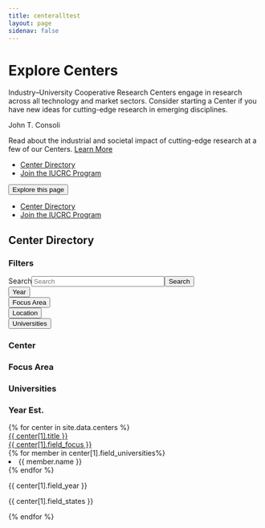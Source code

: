 ```yaml
---
title: centeralltest
layout: page
sidenav: false
---
```


<div class="hero">
    <div id="interiorCarousel" class="carousel slide carousel--interior" data-ride="carousel" data-pause="false" data-interval="false">
      <div class="carousel-inner">
        <div class="carousel-item active">
          <div class="container">
            <div class="carousel__bg" style="background-image: url('/sites/default/files/2020-03/vr.jpg');"></div>
            <div class="carousel__content carousel__content--slant">
              <div class="carousel__text-cta">
                <h1>Explore Centers</h1>
                <p class="carousel__subtitle">Industry–University Cooperative Research Centers engage in research across all technology and market sectors. Consider starting a Center if you have new ideas for cutting-edge research in emerging disciplines.</p>
              </div>
            </div>
          </div>
              <div class="credit__wrapper">
                <p class="credit">John T. Consoli</p>
            </div>
          </div>
      </div>
    </div>
  </div>
  <div id="interiorCarouselText" class="carousel slide carousel--text carousel--interior" data-ride="carousel" data-pause="false" data-interval="false">
    <div class="carousel-inner">
                      <div class="carousel-item active">
    <div class="container">
      <div class="carousel__content">
        <div class="carousel__text-cta">
          <p class="carousel__featured">               
            Read about the industrial and societal impact of cutting-edge research at a few of our Centers.
            <a class="usa-button btn-tertiary" href="{{ site.baseurl }}/centers/achievements/">Learn More</a>
          </p>
        </div>
      </div>
    </div>
        </div>
          </div>
     </div>
  <div class="stickybits-wrapper">
  <div class="secondary-nav" style="position: sticky;">
      <div class="container">
        <div class="secondary-nav__scrollspy">
          <ul class="nav">
            
  
  <li class="nav-item">
    <!-- INTEGRATOR: the href below should match that of the associated heading in the content block -->
    <a class="nav-link" href="#center-directory">Center Directory</a>
  </li>
  
  <li class="nav-item">
    <!-- INTEGRATOR: the href below should match that of the associated heading in the content block -->
    <a class="nav-link" href="#join-the-iucrc-program">Join the IUCRC Program</a>
  </li>
          </ul>
        </div>
        <div class="dropdown">
          <button class="dropdown-toggle" type="button" id="secondaryNavDropdown" data-toggle="dropdown" aria-haspopup="true" aria-expanded="false">Explore this page</button>
          <div class="dropdown-menu" aria-labelledby="secondaryNavDropdown">
            <ul class="nav">
  <li class="nav-item">
    <!-- INTEGRATOR: the href below should match that of the associated heading in the content block -->
    <a class="nav-link" href="#center-directory">Center Directory</a>
  </li>
  
  <li class="nav-item">
    <!-- INTEGRATOR: the href below should match that of the associated heading in the content block -->
    <a class="nav-link" href="#join-the-iucrc-program">Join the IUCRC Program</a>
  </li>
            </ul>
          </div>
        </div>
      </div>
    </div>
<dir></dir>
<div class="filters">
  <div class="container">
    <h2 id="center-directory"><span class="highlight">Center Directory</span></h2>
    <div class="filters__active">
      <ul>
      </ul>
    </div>
    <div class="row filters__row">

<div class="col-12 col-lg-3">
        <div class="filters__sidebar">
          <form class=" ">

<h3>Filters</h3>
<div class=" usa-label">
  <div class="usa-search usa-search--small" role="search"><label class="usa-sr-only" for="search-field-small">Search</label><input type="text" id="search-fulltext" name="search_api_fulltext" value="" size="30" maxlength="128" class=" usa-input" placeholder="Search"><button class="usa-button" type="submit"><span class="usa-sr-only">Search</span></button></div>
  </div>
<div class="usa-accordion">
  <div class="filters__section">
    <button class="usa-accordion__button" aria-expanded="false" aria-controls="section2">Year</button>
    <div class="usa-accordion__content" id="section2" hidden="">
      <div class=" usa-label after">
      <label for="edit-field-year" class="usa-label control-label">After</label>
  <input type="text" id="edit-field-year" name="field_year" value="" size="30" maxlength="128" class=" usa-input">
  </div>
 <div class=" usa-label before">
      <label for="edit-field-year-1" class="usa-label control-label">Before</label>
  <input  type="text" id="edit-field-year-1" name="field_year_1" value="" size="30" maxlength="128" class=" usa-input">
  </div>
    </div>
  </div>
</div>
<div class="usa-accordion">
  <div class="filters__section">
    <button class="usa-accordion__button" aria-expanded="false" aria-controls="section4">Focus Area</button>
    <div class="usa-accordion__content usa-accordion__content--scrollable" id="section4" hidden="">
      <fieldset data-drupal-selector="edit-field-focus" id="edit-field-focus--wrapper" class="fieldgroup      usa-fieldset">
      <legend class="usa-legend">
    <span class="usa-sr-only fieldset-legend">Focus</span>
  </legend>
  <div class="fieldset-wrapper">
            <div id="edit-field-focus" class=" "><div class="">
                  <div class=" usa-label      checkbox">
  <input data-drupal-selector="edit-field-focus-1" type="checkbox" id="edit-field-focus-1" name="field_focus[1]" value="1" class=" usa-checkbox__input advanced-electronics">
      <label for="edit-field-focus-1" class="usa-checkbox__label control-label option">Advanced Electronics</label>
  </div>
                    <div class=" usa-label      checkbox">
  <input data-drupal-selector="edit-field-focus-2" type="checkbox" id="edit-field-focus-2" name="field_focus[2]" value="2" class=" usa-checkbox__input advanced-manufacturing">
      <label for="edit-field-focus-2" class="usa-checkbox__label control-label option">Advanced Manufacturing</label>
  </div>
                    <div class=" usa-label      checkbox">
  <input data-drupal-selector="edit-field-focus-3" type="checkbox" id="edit-field-focus-3" name="field_focus[3]" value="3" class=" usa-checkbox__input advanced-materials">
      <label for="edit-field-focus-3" class="usa-checkbox__label control-label option">Advanced Materials</label>
  </div>
                    <div class=" usa-label      checkbox">
  <input data-drupal-selector="edit-field-focus-4" type="checkbox" id="edit-field-focus-4" name="field_focus[4]" value="4" class=" usa-checkbox__input biotechnology">
      <label for="edit-field-focus-4" class="usa-checkbox__label control-label option">Biotechnology</label>
  </div>
                    <div class=" usa-label      checkbox">
  <input data-drupal-selector="edit-field-focus-5" type="checkbox" id="edit-field-focus-5" name="field_focus[5]" value="5" class=" usa-checkbox__input civil-infrastructure-systems">
      <label for="edit-field-focus-5" class="usa-checkbox__label control-label option">Civil Infrastructure Systems</label>
  </div>
                    <div class=" usa-label      checkbox">
  <input data-drupal-selector="edit-field-focus-6" type="checkbox" id="edit-field-focus-6" name="field_focus[6]" value="6" class=" usa-checkbox__input energy-and-environment">
      <label for="edit-field-focus-6" class="usa-checkbox__label control-label option">Energy and Environment</label>
  </div>
                    <div class=" usa-label      checkbox">
  <input data-drupal-selector="edit-field-focus-7" type="checkbox" id="edit-field-focus-7" name="field_focus[7]" value="7" class=" usa-checkbox__input health-and-safety">
      <label for="edit-field-focus-7" class="usa-checkbox__label control-label option">Health and Safety</label>
  </div>
                    <div class=" usa-label      checkbox">
  <input data-drupal-selector="edit-field-focus-8" type="checkbox" id="edit-field-focus-8" name="field_focus[8]" value="8" class=" usa-checkbox__input in,-communication-and-computing">
      <label for="edit-field-focus-8" class="usa-checkbox__label control-label option">In, Communication and Computing</label>
  </div>
                    <div class=" usa-label      checkbox">
  <input data-drupal-selector="edit-field-focus-9" type="checkbox" id="edit-field-focus-9" name="field_focus[9]" value="9" class=" usa-checkbox__input sensing-and-in">
      <label for="edit-field-focus-9" class="usa-checkbox__label control-label option">Sensing and In Systems</label>
  </div>
                    <div class=" usa-label      checkbox">
  <input data-drupal-selector="edit-field-focus-10" type="checkbox" id="edit-field-focus-10" name="field_focus[10]" value="10" class=" usa-checkbox__input system-design-and-simulation">
      <label for="edit-field-focus-10" class="usa-checkbox__label control-label option">System Design and Simulation</label>
  </div>
      </div>
</div>
          </div>
</fieldset>
    </div>
  </div>
</div>
<div class="usa-accordion">
  <div class="filters__section">
    <button class="usa-accordion__button" aria-expanded="false" aria-controls="section5">Location</button>
    <div class="usa-accordion__content usa-accordion__content--scrollable" id="section5" hidden="">
      <fieldset data-drupal-selector="edit-field-states" id="edit-field-states--wrapper" class="fieldgroup      usa-fieldset">
      <legend class="usa-legend">
    <span class="usa-sr-only fieldset-legend">States</span>
  </legend>
  <div class="fieldset-wrapper">
            <div id="edit-field-states" class=" "><div class="">
                  <div class=" usa-label      checkbox">
  <input data-drupal-selector="edit-field-states-280" type="checkbox" id="edit-field-states-280" name="field_states[280]" value="280" class=" usa-checkbox__input ak">
      <label for="edit-field-states-280" class="usa-checkbox__label control-label option">AK</label>
  </div>
                    <div class=" usa-label      checkbox">
  <input data-drupal-selector="edit-field-states-229" type="checkbox" id="edit-field-states-229" name="field_states[229]" value="229" class=" usa-checkbox__input al">
      <label for="edit-field-states-229" class="usa-checkbox__label control-label option">AL</label>
  </div>
                    <div class=" usa-label      checkbox">
  <input data-drupal-selector="edit-field-states-281" type="checkbox" id="edit-field-states-281" name="field_states[281]" value="281" class=" usa-checkbox__input ar">
      <label for="edit-field-states-281" class="usa-checkbox__label control-label option">AR</label>
  </div>
                    <div class=" usa-label      checkbox">
  <input data-drupal-selector="edit-field-states-231" type="checkbox" id="edit-field-states-231" name="field_states[231]" value="231" class=" usa-checkbox__input az">
      <label for="edit-field-states-231" class="usa-checkbox__label control-label option">AZ</label>
  </div>
                    <div class=" usa-label      checkbox">
  <input data-drupal-selector="edit-field-states-233" type="checkbox" id="edit-field-states-233" name="field_states[233]" value="233" class=" usa-checkbox__input ca">
      <label for="edit-field-states-233" class="usa-checkbox__label control-label option">CA</label>
  </div>
                    <div class=" usa-label      checkbox">
  <input data-drupal-selector="edit-field-states-234" type="checkbox" id="edit-field-states-234" name="field_states[234]" value="234" class=" usa-checkbox__input co">
      <label for="edit-field-states-234" class="usa-checkbox__label control-label option">CO</label>
  </div>
                    <div class=" usa-label      checkbox">
  <input data-drupal-selector="edit-field-states-282" type="checkbox" id="edit-field-states-282" name="field_states[282]" value="282" class=" usa-checkbox__input ct">
      <label for="edit-field-states-282" class="usa-checkbox__label control-label option">CT</label>
  </div>
                    <div class=" usa-label      checkbox">
  <input data-drupal-selector="edit-field-states-283" type="checkbox" id="edit-field-states-283" name="field_states[283]" value="283" class=" usa-checkbox__input dc">
      <label for="edit-field-states-283" class="usa-checkbox__label control-label option">DC</label>
  </div>
                    <div class=" usa-label      checkbox">
  <input data-drupal-selector="edit-field-states-236" type="checkbox" id="edit-field-states-236" name="field_states[236]" value="236" class=" usa-checkbox__input de">
      <label for="edit-field-states-236" class="usa-checkbox__label control-label option">DE</label>
  </div>
                    <div class=" usa-label      checkbox">
  <input data-drupal-selector="edit-field-states-237" type="checkbox" id="edit-field-states-237" name="field_states[237]" value="237" class=" usa-checkbox__input fl">
      <label for="edit-field-states-237" class="usa-checkbox__label control-label option">FL</label>
  </div>
                    <div class=" usa-label      checkbox">
  <input data-drupal-selector="edit-field-states-238" type="checkbox" id="edit-field-states-238" name="field_states[238]" value="238" class=" usa-checkbox__input ga">
      <label for="edit-field-states-238" class="usa-checkbox__label control-label option">GA</label>
  </div>
                    <div class=" usa-label      checkbox">
  <input data-drupal-selector="edit-field-states-239" type="checkbox" id="edit-field-states-239" name="field_states[239]" value="239" class=" usa-checkbox__input hi">
      <label for="edit-field-states-239" class="usa-checkbox__label control-label option">HI</label>
  </div>
                    <div class=" usa-label      checkbox">
  <input data-drupal-selector="edit-field-states-243" type="checkbox" id="edit-field-states-243" name="field_states[243]" value="243" class=" usa-checkbox__input ia">
      <label for="edit-field-states-243" class="usa-checkbox__label control-label option">IA</label>
  </div>
                    <div class=" usa-label      checkbox">
  <input data-drupal-selector="edit-field-states-240" type="checkbox" id="edit-field-states-240" name="field_states[240]" value="240" class=" usa-checkbox__input id">
      <label for="edit-field-states-240" class="usa-checkbox__label control-label option">ID</label>
  </div>
                    <div class=" usa-label      checkbox">
  <input data-drupal-selector="edit-field-states-241" type="checkbox" id="edit-field-states-241" name="field_states[241]" value="241" class=" usa-checkbox__input il">
      <label for="edit-field-states-241" class="usa-checkbox__label control-label option">IL</label>
  </div>
                    <div class=" usa-label      checkbox">
  <input data-drupal-selector="edit-field-states-242" type="checkbox" id="edit-field-states-242" name="field_states[242]" value="242" class=" usa-checkbox__input in">
      <label for="edit-field-states-242" class="usa-checkbox__label control-label option">IN</label>
  </div>
                    <div class=" usa-label      checkbox">
  <input data-drupal-selector="edit-field-states-244" type="checkbox" id="edit-field-states-244" name="field_states[244]" value="244" class=" usa-checkbox__input ks">
      <label for="edit-field-states-244" class="usa-checkbox__label control-label option">KS</label>
  </div>
                    <div class=" usa-label      checkbox">
  <input data-drupal-selector="edit-field-states-245" type="checkbox" id="edit-field-states-245" name="field_states[245]" value="245" class=" usa-checkbox__input ky">
      <label for="edit-field-states-245" class="usa-checkbox__label control-label option">KY</label>
  </div>
                    <div class=" usa-label      checkbox">
  <input data-drupal-selector="edit-field-states-246" type="checkbox" id="edit-field-states-246" name="field_states[246]" value="246" class=" usa-checkbox__input la">
      <label for="edit-field-states-246" class="usa-checkbox__label control-label option">LA</label>
  </div>
                    <div class=" usa-label      checkbox">
  <input data-drupal-selector="edit-field-states-249" type="checkbox" id="edit-field-states-249" name="field_states[249]" value="249" class=" usa-checkbox__input ma">
      <label for="edit-field-states-249" class="usa-checkbox__label control-label option">MA</label>
  </div>
                    <div class=" usa-label      checkbox">
  <input data-drupal-selector="edit-field-states-248" type="checkbox" id="edit-field-states-248" name="field_states[248]" value="248" class=" usa-checkbox__input md">
      <label for="edit-field-states-248" class="usa-checkbox__label control-label option">MD</label>
  </div>
                    <div class=" usa-label      checkbox">
  <input data-drupal-selector="edit-field-states-247" type="checkbox" id="edit-field-states-247" name="field_states[247]" value="247" class=" usa-checkbox__input me">
      <label for="edit-field-states-247" class="usa-checkbox__label control-label option">ME</label>
  </div>
                    <div class=" usa-label      checkbox">
  <input data-drupal-selector="edit-field-states-250" type="checkbox" id="edit-field-states-250" name="field_states[250]" value="250" class=" usa-checkbox__input mi">
      <label for="edit-field-states-250" class="usa-checkbox__label control-label option">MI</label>
  </div>
                    <div class=" usa-label      checkbox">
  <input data-drupal-selector="edit-field-states-251" type="checkbox" id="edit-field-states-251" name="field_states[251]" value="251" class=" usa-checkbox__input mn">
      <label for="edit-field-states-251" class="usa-checkbox__label control-label option">MN</label>
  </div>
                    <div class=" usa-label      checkbox">
  <input data-drupal-selector="edit-field-states-253" type="checkbox" id="edit-field-states-253" name="field_states[253]" value="253" class=" usa-checkbox__input mo">
      <label for="edit-field-states-253" class="usa-checkbox__label control-label option">MO</label>
  </div>
                    <div class=" usa-label      checkbox">
  <input data-drupal-selector="edit-field-states-252" type="checkbox" id="edit-field-states-252" name="field_states[252]" value="252" class=" usa-checkbox__input ms">
      <label for="edit-field-states-252" class="usa-checkbox__label control-label option">MS</label>
  </div>
                    <div class=" usa-label      checkbox">
  <input data-drupal-selector="edit-field-states-254" type="checkbox" id="edit-field-states-254" name="field_states[254]" value="254" class=" usa-checkbox__input mt">
      <label for="edit-field-states-254" class="usa-checkbox__label control-label option">MT</label>
  </div>
                    <div class=" usa-label      checkbox">
  <input data-drupal-selector="edit-field-states-261" type="checkbox" id="edit-field-states-261" name="field_states[261]" value="261" class=" usa-checkbox__input nc">
      <label for="edit-field-states-261" class="usa-checkbox__label control-label option">NC</label>
  </div>
                    <div class=" usa-label      checkbox">
  <input data-drupal-selector="edit-field-states-262" type="checkbox" id="edit-field-states-262" name="field_states[262]" value="262" class=" usa-checkbox__input nd">
      <label for="edit-field-states-262" class="usa-checkbox__label control-label option">ND</label>
  </div>
                    <div class=" usa-label      checkbox">
  <input data-drupal-selector="edit-field-states-255" type="checkbox" id="edit-field-states-255" name="field_states[255]" value="255" class=" usa-checkbox__input ne">
      <label for="edit-field-states-255" class="usa-checkbox__label control-label option">NE</label>
  </div>
                    <div class=" usa-label      checkbox">
  <input data-drupal-selector="edit-field-states-257" type="checkbox" id="edit-field-states-257" name="field_states[257]" value="257" class=" usa-checkbox__input nh">
      <label for="edit-field-states-257" class="usa-checkbox__label control-label option">NH</label>
  </div>
                    <div class=" usa-label      checkbox">
  <input data-drupal-selector="edit-field-states-258" type="checkbox" id="edit-field-states-258" name="field_states[258]" value="258" class=" usa-checkbox__input nj">
      <label for="edit-field-states-258" class="usa-checkbox__label control-label option">NJ</label>
  </div>
                    <div class=" usa-label      checkbox">
  <input data-drupal-selector="edit-field-states-259" type="checkbox" id="edit-field-states-259" name="field_states[259]" value="259" class=" usa-checkbox__input nm">
      <label for="edit-field-states-259" class="usa-checkbox__label control-label option">NM</label>
  </div>
                    <div class=" usa-label      checkbox">
  <input data-drupal-selector="edit-field-states-256" type="checkbox" id="edit-field-states-256" name="field_states[256]" value="256" class=" usa-checkbox__input nv">
      <label for="edit-field-states-256" class="usa-checkbox__label control-label option">NV</label>
  </div>
                    <div class=" usa-label      checkbox">
  <input data-drupal-selector="edit-field-states-260" type="checkbox" id="edit-field-states-260" name="field_states[260]" value="260" class=" usa-checkbox__input ny">
      <label for="edit-field-states-260" class="usa-checkbox__label control-label option">NY</label>
  </div>
                    <div class=" usa-label      checkbox">
  <input data-drupal-selector="edit-field-states-263" type="checkbox" id="edit-field-states-263" name="field_states[263]" value="263" class=" usa-checkbox__input oh">
      <label for="edit-field-states-263" class="usa-checkbox__label control-label option">OH</label>
  </div>
                    <div class=" usa-label      checkbox">
  <input data-drupal-selector="edit-field-states-264" type="checkbox" id="edit-field-states-264" name="field_states[264]" value="264" class=" usa-checkbox__input ok">
      <label for="edit-field-states-264" class="usa-checkbox__label control-label option">OK</label>
  </div>
                    <div class=" usa-label      checkbox">
  <input data-drupal-selector="edit-field-states-265" type="checkbox" id="edit-field-states-265" name="field_states[265]" value="265" class=" usa-checkbox__input or">
      <label for="edit-field-states-265" class="usa-checkbox__label control-label option">OR</label>
  </div>
                    <div class=" usa-label      checkbox">
  <input data-drupal-selector="edit-field-states-266" type="checkbox" id="edit-field-states-266" name="field_states[266]" value="266" class=" usa-checkbox__input pa">
      <label for="edit-field-states-266" class="usa-checkbox__label control-label option">PA</label>
  </div>
                    <div class=" usa-label      checkbox">
  <input data-drupal-selector="edit-field-states-267" type="checkbox" id="edit-field-states-267" name="field_states[267]" value="267" class=" usa-checkbox__input ri">
      <label for="edit-field-states-267" class="usa-checkbox__label control-label option">RI</label>
  </div>
                    <div class=" usa-label      checkbox">
  <input data-drupal-selector="edit-field-states-268" type="checkbox" id="edit-field-states-268" name="field_states[268]" value="268" class=" usa-checkbox__input sc">
      <label for="edit-field-states-268" class="usa-checkbox__label control-label option">SC</label>
  </div>
                    <div class=" usa-label      checkbox">
  <input data-drupal-selector="edit-field-states-269" type="checkbox" id="edit-field-states-269" name="field_states[269]" value="269" class=" usa-checkbox__input sd">
      <label for="edit-field-states-269" class="usa-checkbox__label control-label option">SD</label>
  </div>
                    <div class=" usa-label      checkbox">
  <input data-drupal-selector="edit-field-states-270" type="checkbox" id="edit-field-states-270" name="field_states[270]" value="270" class=" usa-checkbox__input tn">
      <label for="edit-field-states-270" class="usa-checkbox__label control-label option">TN</label>
  </div>
                    <div class=" usa-label      checkbox">
  <input data-drupal-selector="edit-field-states-271" type="checkbox" id="edit-field-states-271" name="field_states[271]" value="271" class=" usa-checkbox__input tx">
      <label for="edit-field-states-271" class="usa-checkbox__label control-label option">TX</label>
  </div>
                    <div class=" usa-label      checkbox">
  <input data-drupal-selector="edit-field-states-272" type="checkbox" id="edit-field-states-272" name="field_states[272]" value="272" class=" usa-checkbox__input ut">
      <label for="edit-field-states-272" class="usa-checkbox__label control-label option">UT</label>
  </div>
                    <div class=" usa-label      checkbox">
  <input data-drupal-selector="edit-field-states-274" type="checkbox" id="edit-field-states-274" name="field_states[274]" value="274" class=" usa-checkbox__input va">
      <label for="edit-field-states-274" class="usa-checkbox__label control-label option">VA</label>
  </div>
                    <div class=" usa-label      checkbox">
  <input data-drupal-selector="edit-field-states-273" type="checkbox" id="edit-field-states-273" name="field_states[273]" value="273" class=" usa-checkbox__input vt">
      <label for="edit-field-states-273" class="usa-checkbox__label control-label option">VT</label>
  </div>
                    <div class=" usa-label      checkbox">
  <input data-drupal-selector="edit-field-states-275" type="checkbox" id="edit-field-states-275" name="field_states[275]" value="275" class=" usa-checkbox__input wa">
      <label for="edit-field-states-275" class="usa-checkbox__label control-label option">WA</label>
  </div>
                    <div class=" usa-label      checkbox">
  <input data-drupal-selector="edit-field-states-277" type="checkbox" id="edit-field-states-277" name="field_states[277]" value="277" class=" usa-checkbox__input wi">
      <label for="edit-field-states-277" class="usa-checkbox__label control-label option">WI</label>
  </div>
                    <div class=" usa-label      checkbox">
  <input data-drupal-selector="edit-field-states-276" type="checkbox" id="edit-field-states-276" name="field_states[276]" value="276" class=" usa-checkbox__input wv">
      <label for="edit-field-states-276" class="usa-checkbox__label control-label option">WV</label>
  </div>
                    <div class=" usa-label  checkbox">
  <input type="checkbox" name="wyoming" class="usa-checkbox__input wy">
      <label for="edit-field-states-278" class="usa-checkbox__label control-label option">WY</label>
  </div>
      </div>
</div>
          </div>
</fieldset>
    </div>
  </div>
</div>
<div class="usa-accordion">
  <div class="filters__section">
    <button class="usa-accordion__button" aria-expanded="false" aria-controls="section6">Universities</button>
    <div class="usa-accordion__content usa-accordion__content--scrollable" id="section6" hidden="">
      <fieldset data-drupal-selector="edit-field-universities" id="edit-field-universities--wrapper" class="fieldgroup      usa-fieldset">
      <legend class="usa-legend">
    <span class="usa-sr-only fieldset-legend">Universities</span>
  </legend>
  <div class="fieldset-wrapper">
            <div id="edit-field-universities" class=" "><div class="">
                  <div class=" usa-label      checkbox">
  <input data-drupal-selector="edit-field-universities-11" type="checkbox" id="edit-field-universities-11" name="field_universities[11]" value="11" class=" usa-checkbox__input arizona-state-university">
      <label for="edit-field-universities-11" class="usa-checkbox__label control-label option">Arizona State University</label>
  </div>
                    <div class=" usa-label      checkbox">
  <input data-drupal-selector="edit-field-universities-12" type="checkbox" id="edit-field-universities-12" name="field_universities[12]" value="12" class=" usa-checkbox__input auburn-university">
      <label for="edit-field-universities-12" class="usa-checkbox__label control-label option">Auburn University</label>
  </div>
                    <div class=" usa-label      checkbox">
  <input data-drupal-selector="edit-field-universities-13" type="checkbox" id="edit-field-universities-13" name="field_universities[13]" value="13" class=" usa-checkbox__input ball-state-university">
      <label for="edit-field-universities-13" class="usa-checkbox__label control-label option">Ball State University</label>
  </div>
                    <div class=" usa-label      checkbox">
  <input data-drupal-selector="edit-field-universities-14" type="checkbox" id="edit-field-universities-14" name="field_universities[14]" value="14" class=" usa-checkbox__input binghamton-university">
      <label for="edit-field-universities-14" class="usa-checkbox__label control-label option">Binghamton University</label>
  </div>
                    <div class=" usa-label      checkbox">
  <input data-drupal-selector="edit-field-universities-15" type="checkbox" id="edit-field-universities-15" name="field_universities[15]" value="15" class=" usa-checkbox__input boston-university">
      <label for="edit-field-universities-15" class="usa-checkbox__label control-label option">Boston University</label>
  </div>
                    <div class=" usa-label      checkbox">
  <input data-drupal-selector="edit-field-universities-16" type="checkbox" id="edit-field-universities-16" name="field_universities[16]" value="16" class=" usa-checkbox__input brigham-young-university">
      <label for="edit-field-universities-16" class="usa-checkbox__label control-label option">Brigham Young University</label>
  </div>
                    <div class=" usa-label      checkbox">
  <input data-drupal-selector="edit-field-universities-17" type="checkbox" id="edit-field-universities-17" name="field_universities[17]" value="17" class=" usa-checkbox__input california-institute-of-technology">
      <label for="edit-field-universities-17" class="usa-checkbox__label control-label option">California Institute of Technology</label>
  </div>
                    <div class=" usa-label      checkbox">
  <input data-drupal-selector="edit-field-universities-18" type="checkbox" id="edit-field-universities-18" name="field_universities[18]" value="18" class=" usa-checkbox__input catholic-university-of-america">
      <label for="edit-field-universities-18" class="usa-checkbox__label control-label option">Catholic University of America</label>
  </div>
                    <div class=" usa-label      checkbox">
  <input data-drupal-selector="edit-field-universities-19" type="checkbox" id="edit-field-universities-19" name="field_universities[19]" value="19" class=" usa-checkbox__input children's-hospital-of-philadelphia">
      <label for="edit-field-universities-19" class="usa-checkbox__label control-label option">Children's Hospital of Philadelphia</label>
  </div>
                    <div class=" usa-label      checkbox">
  <input data-drupal-selector="edit-field-universities-20" type="checkbox" id="edit-field-universities-20" name="field_universities[20]" value="20" class=" usa-checkbox__input city-college-of-new-york">
      <label for="edit-field-universities-20" class="usa-checkbox__label control-label option">City College of New York</label>
  </div>
                    <div class=" usa-label      checkbox">
  <input data-drupal-selector="edit-field-universities-21" type="checkbox" id="edit-field-universities-21" name="field_universities[21]" value="21" class=" usa-checkbox__input clarkson-university">
      <label for="edit-field-universities-21" class="usa-checkbox__label control-label option">Clarkson University</label>
  </div>
                    <div class=" usa-label      checkbox">
  <input data-drupal-selector="edit-field-universities-22" type="checkbox" id="edit-field-universities-22" name="field_universities[22]" value="22" class=" usa-checkbox__input clemson-university">
      <label for="edit-field-universities-22" class="usa-checkbox__label control-label option">Clemson University</label>
  </div>
                    <div class=" usa-label      checkbox">
  <input data-drupal-selector="edit-field-universities-23" type="checkbox" id="edit-field-universities-23" name="field_universities[23]" value="23" class=" usa-checkbox__input colorado-school-of-mines">
      <label for="edit-field-universities-23" class="usa-checkbox__label control-label option">Colorado School of Mines</label>
  </div>
                    <div class=" usa-label      checkbox">
  <input data-drupal-selector="edit-field-universities-24" type="checkbox" id="edit-field-universities-24" name="field_universities[24]" value="24" class=" usa-checkbox__input colorado-state-university">
      <label for="edit-field-universities-24" class="usa-checkbox__label control-label option">Colorado State University</label>
  </div>
                    <div class=" usa-label      checkbox">
  <input data-drupal-selector="edit-field-universities-25" type="checkbox" id="edit-field-universities-25" name="field_universities[25]" value="25" class=" usa-checkbox__input columbia-university">
      <label for="edit-field-universities-25" class="usa-checkbox__label control-label option">Columbia University</label>
  </div>
                    <div class=" usa-label      checkbox">
  <input data-drupal-selector="edit-field-universities-26" type="checkbox" id="edit-field-universities-26" name="field_universities[26]" value="26" class=" usa-checkbox__input cornell-university">
      <label for="edit-field-universities-26" class="usa-checkbox__label control-label option">Cornell University</label>
  </div>
                    <div class=" usa-label      checkbox">
  <input data-drupal-selector="edit-field-universities-27" type="checkbox" id="edit-field-universities-27" name="field_universities[27]" value="27" class=" usa-checkbox__input dartmouth-university">
      <label for="edit-field-universities-27" class="usa-checkbox__label control-label option">Dartmouth University</label>
  </div>
                    <div class=" usa-label      checkbox">
  <input data-drupal-selector="edit-field-universities-28" type="checkbox" id="edit-field-universities-28" name="field_universities[28]" value="28" class=" usa-checkbox__input drexel-university">
      <label for="edit-field-universities-28" class="usa-checkbox__label control-label option">Drexel University</label>
  </div>
                    <div class=" usa-label      checkbox">
  <input data-drupal-selector="edit-field-universities-29" type="checkbox" id="edit-field-universities-29" name="field_universities[29]" value="29" class=" usa-checkbox__input dubna-international-university">
      <label for="edit-field-universities-29" class="usa-checkbox__label control-label option">Dubna International University</label>
  </div>
                    <div class=" usa-label      checkbox">
  <input data-drupal-selector="edit-field-universities-30" type="checkbox" id="edit-field-universities-30" name="field_universities[30]" value="30" class=" usa-checkbox__input duke-university">
      <label for="edit-field-universities-30" class="usa-checkbox__label control-label option">Duke University</label>
  </div>
                    <div class=" usa-label      checkbox">
  <input data-drupal-selector="edit-field-universities-31" type="checkbox" id="edit-field-universities-31" name="field_universities[31]" value="31" class=" usa-checkbox__input florida-atlantic-university">
      <label for="edit-field-universities-31" class="usa-checkbox__label control-label option">Florida Atlantic University</label>
  </div>
                    <div class=" usa-label      checkbox">
  <input data-drupal-selector="edit-field-universities-32" type="checkbox" id="edit-field-universities-32" name="field_universities[32]" value="32" class=" usa-checkbox__input florida-international-university">
      <label for="edit-field-universities-32" class="usa-checkbox__label control-label option">Florida International University</label>
  </div>
                    <div class=" usa-label      checkbox">
  <input data-drupal-selector="edit-field-universities-33" type="checkbox" id="edit-field-universities-33" name="field_universities[33]" value="33" class=" usa-checkbox__input george-mason-university">
      <label for="edit-field-universities-33" class="usa-checkbox__label control-label option">George Mason University</label>
  </div>
                    <div class=" usa-label      checkbox">
  <input data-drupal-selector="edit-field-universities-35" type="checkbox" id="edit-field-universities-35" name="field_universities[35]" value="35" class=" usa-checkbox__input georgetown-university">
      <label for="edit-field-universities-35" class="usa-checkbox__label control-label option">Georgetown University</label>
  </div>
                    <div class=" usa-label      checkbox">
  <input data-drupal-selector="edit-field-universities-34" type="checkbox" id="edit-field-universities-34" name="field_universities[34]" value="34" class=" usa-checkbox__input george-washington-university">
      <label for="edit-field-universities-34" class="usa-checkbox__label control-label option">George Washington University</label>
  </div>
                    <div class=" usa-label      checkbox">
  <input data-drupal-selector="edit-field-universities-36" type="checkbox" id="edit-field-universities-36" name="field_universities[36]" value="36" class=" usa-checkbox__input georgia-institute-of-technology">
      <label for="edit-field-universities-36" class="usa-checkbox__label control-label option">Georgia Institute of Technology</label>
  </div>
                    <div class=" usa-label      checkbox">
  <input data-drupal-selector="edit-field-universities-37" type="checkbox" id="edit-field-universities-37" name="field_universities[37]" value="37" class=" usa-checkbox__input harvard-university">
      <label for="edit-field-universities-37" class="usa-checkbox__label control-label option">Harvard University</label>
  </div>
                    <div class=" usa-label      checkbox">
  <input data-drupal-selector="edit-field-universities-38" type="checkbox" id="edit-field-universities-38" name="field_universities[38]" value="38" class=" usa-checkbox__input howard-university">
      <label for="edit-field-universities-38" class="usa-checkbox__label control-label option">Howard University</label>
  </div>
                    <div class=" usa-label      checkbox">
  <input data-drupal-selector="edit-field-universities-39" type="checkbox" id="edit-field-universities-39" name="field_universities[39]" value="39" class=" usa-checkbox__input indiana-university">
      <label for="edit-field-universities-39" class="usa-checkbox__label control-label option">Indiana University</label>
  </div>
                    <div class=" usa-label      checkbox">
  <input data-drupal-selector="edit-field-universities-40" type="checkbox" id="edit-field-universities-40" name="field_universities[40]" value="40" class=" usa-checkbox__input iowa-state-university">
      <label for="edit-field-universities-40" class="usa-checkbox__label control-label option">Iowa State University</label>
  </div>
                    <div class=" usa-label      checkbox">
  <input data-drupal-selector="edit-field-universities-41" type="checkbox" id="edit-field-universities-41" name="field_universities[41]" value="41" class=" usa-checkbox__input johns-hopkins-university">
      <label for="edit-field-universities-41" class="usa-checkbox__label control-label option">Johns Hopkins University</label>
  </div>
                    <div class=" usa-label      checkbox">
  <input data-drupal-selector="edit-field-universities-42" type="checkbox" id="edit-field-universities-42" name="field_universities[42]" value="42" class=" usa-checkbox__input kansas-state-university">
      <label for="edit-field-universities-42" class="usa-checkbox__label control-label option">Kansas State University</label>
  </div>
                    <div class=" usa-label      checkbox">
  <input data-drupal-selector="edit-field-universities-43" type="checkbox" id="edit-field-universities-43" name="field_universities[43]" value="43" class=" usa-checkbox__input katholieke-universiteit-leuven">
      <label for="edit-field-universities-43" class="usa-checkbox__label control-label option">Katholieke Universiteit Leuven</label>
  </div>
                    <div class=" usa-label      checkbox">
  <input data-drupal-selector="edit-field-universities-44" type="checkbox" id="edit-field-universities-44" name="field_universities[44]" value="44" class=" usa-checkbox__input lehigh-university">
      <label for="edit-field-universities-44" class="usa-checkbox__label control-label option">Lehigh University</label>
  </div>
                    <div class=" usa-label      checkbox">
  <input data-drupal-selector="edit-field-universities-45" type="checkbox" id="edit-field-universities-45" name="field_universities[45]" value="45" class=" usa-checkbox__input marquette-university">
      <label for="edit-field-universities-45" class="usa-checkbox__label control-label option">Marquette University</label>
  </div>
                    <div class=" usa-label      checkbox">
  <input data-drupal-selector="edit-field-universities-46" type="checkbox" id="edit-field-universities-46" name="field_universities[46]" value="46" class=" usa-checkbox__input michigan-state-university">
      <label for="edit-field-universities-46" class="usa-checkbox__label control-label option">Michigan State University</label>
  </div>
                    <div class=" usa-label      checkbox">
  <input data-drupal-selector="edit-field-universities-47" type="checkbox" id="edit-field-universities-47" name="field_universities[47]" value="47" class=" usa-checkbox__input michigan-technological-university">
      <label for="edit-field-universities-47" class="usa-checkbox__label control-label option">Michigan Technological University</label>
  </div>
                    <div class=" usa-label      checkbox">
  <input data-drupal-selector="edit-field-universities-48" type="checkbox" id="edit-field-universities-48" name="field_universities[48]" value="48" class=" usa-checkbox__input missouri-university-of-science-&amp;amp;-technology">
      <label for="edit-field-universities-48" class="usa-checkbox__label control-label option">Missouri University of Science &amp; Technology</label>
  </div>
                    <div class=" usa-label      checkbox">
  <input data-drupal-selector="edit-field-universities-49" type="checkbox" id="edit-field-universities-49" name="field_universities[49]" value="49" class=" usa-checkbox__input new-jersey-institute-of-technology">
      <label for="edit-field-universities-49" class="usa-checkbox__label control-label option">New Jersey Institute of Technology</label>
  </div>
                    <div class=" usa-label      checkbox">
  <input data-drupal-selector="edit-field-universities-50" type="checkbox" id="edit-field-universities-50" name="field_universities[50]" value="50" class=" usa-checkbox__input north-carolina-state-university">
      <label for="edit-field-universities-50" class="usa-checkbox__label control-label option">North Carolina State University</label>
  </div>
                    <div class=" usa-label      checkbox">
  <input data-drupal-selector="edit-field-universities-51" type="checkbox" id="edit-field-universities-51" name="field_universities[51]" value="51" class=" usa-checkbox__input north-dakota-state-university">
      <label for="edit-field-universities-51" class="usa-checkbox__label control-label option">North Dakota State University</label>
  </div>
                    <div class=" usa-label      checkbox">
  <input data-drupal-selector="edit-field-universities-52" type="checkbox" id="edit-field-universities-52" name="field_universities[52]" value="52" class=" usa-checkbox__input northeastern-university">
      <label for="edit-field-universities-52" class="usa-checkbox__label control-label option">Northeastern University</label>
  </div>
                    <div class=" usa-label      checkbox">
  <input data-drupal-selector="edit-field-universities-53" type="checkbox" id="edit-field-universities-53" name="field_universities[53]" value="53" class=" usa-checkbox__input northwestern-university">
      <label for="edit-field-universities-53" class="usa-checkbox__label control-label option">Northwestern University</label>
  </div>
                    <div class=" usa-label      checkbox">
  <input data-drupal-selector="edit-field-universities-54" type="checkbox" id="edit-field-universities-54" name="field_universities[54]" value="54" class=" usa-checkbox__input ohio-state-university">
      <label for="edit-field-universities-54" class="usa-checkbox__label control-label option">Ohio State University</label>
  </div>
                    <div class=" usa-label      checkbox">
  <input data-drupal-selector="edit-field-universities-55" type="checkbox" id="edit-field-universities-55" name="field_universities[55]" value="55" class=" usa-checkbox__input ohio-university">
      <label for="edit-field-universities-55" class="usa-checkbox__label control-label option">Ohio University</label>
  </div>
                    <div class=" usa-label      checkbox">
  <input data-drupal-selector="edit-field-universities-56" type="checkbox" id="edit-field-universities-56" name="field_universities[56]" value="56" class=" usa-checkbox__input oregon-state-university">
      <label for="edit-field-universities-56" class="usa-checkbox__label control-label option">Oregon State University</label>
  </div>
                    <div class=" usa-label      checkbox">
  <input data-drupal-selector="edit-field-universities-57" type="checkbox" id="edit-field-universities-57" name="field_universities[57]" value="57" class=" usa-checkbox__input pennsylvania-state-university">
      <label for="edit-field-universities-57" class="usa-checkbox__label control-label option">Pennsylvania State University</label>
  </div>
                    <div class=" usa-label      checkbox">
  <input data-drupal-selector="edit-field-universities-58" type="checkbox" id="edit-field-universities-58" name="field_universities[58]" value="58" class=" usa-checkbox__input purdue-university">
      <label for="edit-field-universities-58" class="usa-checkbox__label control-label option">Purdue University</label>
  </div>
                    <div class=" usa-label      checkbox">
  <input data-drupal-selector="edit-field-universities-59" type="checkbox" id="edit-field-universities-59" name="field_universities[59]" value="59" class=" usa-checkbox__input rice-university">
      <label for="edit-field-universities-59" class="usa-checkbox__label control-label option">Rice University</label>
  </div>
                    <div class=" usa-label      checkbox">
  <input data-drupal-selector="edit-field-universities-60" type="checkbox" id="edit-field-universities-60" name="field_universities[60]" value="60" class=" usa-checkbox__input rutgers-university">
      <label for="edit-field-universities-60" class="usa-checkbox__label control-label option">Rutgers University</label>
  </div>
                    <div class=" usa-label      checkbox">
  <input data-drupal-selector="edit-field-universities-61" type="checkbox" id="edit-field-universities-61" name="field_universities[61]" value="61" class=" usa-checkbox__input rutgers-university,-newark">
      <label for="edit-field-universities-61" class="usa-checkbox__label control-label option">Rutgers University, Newark</label>
  </div>
                    <div class=" usa-label      checkbox">
  <input data-drupal-selector="edit-field-universities-62" type="checkbox" id="edit-field-universities-62" name="field_universities[62]" value="62" class=" usa-checkbox__input southern-illinois-university,-carbondale">
      <label for="edit-field-universities-62" class="usa-checkbox__label control-label option">Southern Illinois University, Carbondale</label>
  </div>
                    <div class=" usa-label      checkbox">
  <input data-drupal-selector="edit-field-universities-63" type="checkbox" id="edit-field-universities-63" name="field_universities[63]" value="63" class=" usa-checkbox__input southern-methodist-university">
      <label for="edit-field-universities-63" class="usa-checkbox__label control-label option">Southern Methodist University</label>
  </div>
                    <div class=" usa-label      checkbox">
  <input data-drupal-selector="edit-field-universities-64" type="checkbox" id="edit-field-universities-64" name="field_universities[64]" value="64" class=" usa-checkbox__input stony-brook-university">
      <label for="edit-field-universities-64" class="usa-checkbox__label control-label option">Stony Brook University</label>
  </div>
                    <div class=" usa-label      checkbox">
  <input data-drupal-selector="edit-field-universities-146" type="checkbox" id="edit-field-universities-146" name="field_universities[146]" value="146" class=" usa-checkbox__input syracuse-university">
      <label for="edit-field-universities-146" class="usa-checkbox__label control-label option">Syracuse University</label>
  </div>
                    <div class=" usa-label      checkbox">
  <input data-drupal-selector="edit-field-universities-65" type="checkbox" id="edit-field-universities-65" name="field_universities[65]" value="65" class=" usa-checkbox__input tampere-university">
      <label for="edit-field-universities-65" class="usa-checkbox__label control-label option">Tampere University</label>
  </div>
                    <div class=" usa-label      checkbox">
  <input data-drupal-selector="edit-field-universities-66" type="checkbox" id="edit-field-universities-66" name="field_universities[66]" value="66" class=" usa-checkbox__input temple-university">
      <label for="edit-field-universities-66" class="usa-checkbox__label control-label option">Temple University</label>
  </div>
                    <div class=" usa-label      checkbox">
  <input data-drupal-selector="edit-field-universities-67" type="checkbox" id="edit-field-universities-67" name="field_universities[67]" value="67" class=" usa-checkbox__input texas-a&amp;amp;m-university">
      <label for="edit-field-universities-67" class="usa-checkbox__label control-label option">Texas A&amp;M University</label>
  </div>
                    <div class=" usa-label      checkbox">
  <input data-drupal-selector="edit-field-universities-68" type="checkbox" id="edit-field-universities-68" name="field_universities[68]" value="68" class=" usa-checkbox__input texas-a&amp;amp;m-university,-central-texas">
      <label for="edit-field-universities-68" class="usa-checkbox__label control-label option">Texas A&amp;M University, Central Texas</label>
  </div>
                    <div class=" usa-label      checkbox">
  <input data-drupal-selector="edit-field-universities-69" type="checkbox" id="edit-field-universities-69" name="field_universities[69]" value="69" class=" usa-checkbox__input texas-tech-university">
      <label for="edit-field-universities-69" class="usa-checkbox__label control-label option">Texas Tech University</label>
  </div>
                    <div class=" usa-label      checkbox">
  <input data-drupal-selector="edit-field-universities-70" type="checkbox" id="edit-field-universities-70" name="field_universities[70]" value="70" class=" usa-checkbox__input university-at-buffalo">
      <label for="edit-field-universities-70" class="usa-checkbox__label control-label option">University at Buffalo</label>
  </div>
                    <div class=" usa-label      checkbox">
  <input data-drupal-selector="edit-field-universities-71" type="checkbox" id="edit-field-universities-71" name="field_universities[71]" value="71" class=" usa-checkbox__input university-of-akron">
      <label for="edit-field-universities-71" class="usa-checkbox__label control-label option">University of Akron</label>
  </div>
                    <div class=" usa-label      checkbox">
  <input data-drupal-selector="edit-field-universities-72" type="checkbox" id="edit-field-universities-72" name="field_universities[72]" value="72" class=" usa-checkbox__input university-of-alabama">
      <label for="edit-field-universities-72" class="usa-checkbox__label control-label option">University of Alabama</label>
  </div>
                    <div class=" usa-label      checkbox">
  <input data-drupal-selector="edit-field-universities-73" type="checkbox" id="edit-field-universities-73" name="field_universities[73]" value="73" class=" usa-checkbox__input university-of-arizona">
      <label for="edit-field-universities-73" class="usa-checkbox__label control-label option">University of Arizona</label>
  </div>
                    <div class=" usa-label      checkbox">
  <input data-drupal-selector="edit-field-universities-74" type="checkbox" id="edit-field-universities-74" name="field_universities[74]" value="74" class=" usa-checkbox__input university-of-arkansas">
      <label for="edit-field-universities-74" class="usa-checkbox__label control-label option">University of Arkansas</label>
  </div>
                    <div class=" usa-label      checkbox">
  <input data-drupal-selector="edit-field-universities-75" type="checkbox" id="edit-field-universities-75" name="field_universities[75]" value="75" class=" usa-checkbox__input university-of-arkansas,-fayetteville">
      <label for="edit-field-universities-75" class="usa-checkbox__label control-label option">University of Arkansas, Fayetteville</label>
  </div>
                    <div class=" usa-label      checkbox">
  <input data-drupal-selector="edit-field-universities-76" type="checkbox" id="edit-field-universities-76" name="field_universities[76]" value="76" class=" usa-checkbox__input university-of-california,-berkeley">
      <label for="edit-field-universities-76" class="usa-checkbox__label control-label option">University of California, Berkeley</label>
  </div>
                    <div class=" usa-label      checkbox">
  <input data-drupal-selector="edit-field-universities-77" type="checkbox" id="edit-field-universities-77" name="field_universities[77]" value="77" class=" usa-checkbox__input university-of-california,-davis">
      <label for="edit-field-universities-77" class="usa-checkbox__label control-label option">University of California, Davis</label>
  </div>
                    <div class=" usa-label      checkbox">
  <input data-drupal-selector="edit-field-universities-78" type="checkbox" id="edit-field-universities-78" name="field_universities[78]" value="78" class=" usa-checkbox__input university-of-california,-irvine">
      <label for="edit-field-universities-78" class="usa-checkbox__label control-label option">University of California, Irvine</label>
  </div>
                    <div class=" usa-label      checkbox">
  <input data-drupal-selector="edit-field-universities-79" type="checkbox" id="edit-field-universities-79" name="field_universities[79]" value="79" class=" usa-checkbox__input university-of-california,-san-diego">
      <label for="edit-field-universities-79" class="usa-checkbox__label control-label option">University of California, San Diego</label>
  </div>
                    <div class=" usa-label      checkbox">
  <input data-drupal-selector="edit-field-universities-80" type="checkbox" id="edit-field-universities-80" name="field_universities[80]" value="80" class=" usa-checkbox__input university-of-california,-san-francisco">
      <label for="edit-field-universities-80" class="usa-checkbox__label control-label option">University of California, San Francisco</label>
  </div>
                    <div class=" usa-label      checkbox">
  <input data-drupal-selector="edit-field-universities-81" type="checkbox" id="edit-field-universities-81" name="field_universities[81]" value="81" class=" usa-checkbox__input university-of-california,-santa-cruz">
      <label for="edit-field-universities-81" class="usa-checkbox__label control-label option">University of California, Santa Cruz</label>
  </div>
                    <div class=" usa-label      checkbox">
  <input data-drupal-selector="edit-field-universities-82" type="checkbox" id="edit-field-universities-82" name="field_universities[82]" value="82" class=" usa-checkbox__input university-of-central-florida">
      <label for="edit-field-universities-82" class="usa-checkbox__label control-label option">University of Central Florida</label>
  </div>
                    <div class=" usa-label      checkbox">
  <input data-drupal-selector="edit-field-universities-83" type="checkbox" id="edit-field-universities-83" name="field_universities[83]" value="83" class=" usa-checkbox__input university-of-cincinnati">
      <label for="edit-field-universities-83" class="usa-checkbox__label control-label option">University of Cincinnati</label>
  </div>
                    <div class=" usa-label      checkbox">
  <input data-drupal-selector="edit-field-universities-84" type="checkbox" id="edit-field-universities-84" name="field_universities[84]" value="84" class=" usa-checkbox__input university-of-colorado,-boulder">
      <label for="edit-field-universities-84" class="usa-checkbox__label control-label option">University of Colorado, Boulder</label>
  </div>
                    <div class=" usa-label      checkbox">
  <input data-drupal-selector="edit-field-universities-85" type="checkbox" id="edit-field-universities-85" name="field_universities[85]" value="85" class=" usa-checkbox__input university-of-connecticut">
      <label for="edit-field-universities-85" class="usa-checkbox__label control-label option">University of Connecticut</label>
  </div>
                    <div class=" usa-label      checkbox">
  <input data-drupal-selector="edit-field-universities-86" type="checkbox" id="edit-field-universities-86" name="field_universities[86]" value="86" class=" usa-checkbox__input university-of-delaware">
      <label for="edit-field-universities-86" class="usa-checkbox__label control-label option">University of Delaware</label>
  </div>
                    <div class=" usa-label      checkbox">
  <input data-drupal-selector="edit-field-universities-87" type="checkbox" id="edit-field-universities-87" name="field_universities[87]" value="87" class=" usa-checkbox__input university-of-denver">
      <label for="edit-field-universities-87" class="usa-checkbox__label control-label option">University of Denver</label>
  </div>
                    <div class=" usa-label      checkbox">
  <input data-drupal-selector="edit-field-universities-88" type="checkbox" id="edit-field-universities-88" name="field_universities[88]" value="88" class=" usa-checkbox__input university-of-florida">
      <label for="edit-field-universities-88" class="usa-checkbox__label control-label option">University of Florida</label>
  </div>
                    <div class=" usa-label      checkbox">
  <input data-drupal-selector="edit-field-universities-89" type="checkbox" id="edit-field-universities-89" name="field_universities[89]" value="89" class=" usa-checkbox__input university-of-georgia">
      <label for="edit-field-universities-89" class="usa-checkbox__label control-label option">University of Georgia</label>
  </div>
                    <div class=" usa-label      checkbox">
  <input data-drupal-selector="edit-field-universities-90" type="checkbox" id="edit-field-universities-90" name="field_universities[90]" value="90" class=" usa-checkbox__input university-of-greenwich">
      <label for="edit-field-universities-90" class="usa-checkbox__label control-label option">University of Greenwich</label>
  </div>
                    <div class=" usa-label      checkbox">
  <input data-drupal-selector="edit-field-universities-145" type="checkbox" id="edit-field-universities-145" name="field_universities[145]" value="145" class=" usa-checkbox__input university-of-hawaii">
      <label for="edit-field-universities-145" class="usa-checkbox__label control-label option">University of Hawaii</label>
  </div>
                    <div class=" usa-label      checkbox">
  <input data-drupal-selector="edit-field-universities-91" type="checkbox" id="edit-field-universities-91" name="field_universities[91]" value="91" class=" usa-checkbox__input university-of-houston">
      <label for="edit-field-universities-91" class="usa-checkbox__label control-label option">University of Houston</label>
  </div>
                    <div class=" usa-label      checkbox">
  <input data-drupal-selector="edit-field-universities-92" type="checkbox" id="edit-field-universities-92" name="field_universities[92]" value="92" class=" usa-checkbox__input university-of-idaho">
      <label for="edit-field-universities-92" class="usa-checkbox__label control-label option">University of Idaho</label>
  </div>
                    <div class=" usa-label      checkbox">
  <input data-drupal-selector="edit-field-universities-94" type="checkbox" id="edit-field-universities-94" name="field_universities[94]" value="94" class=" usa-checkbox__input university-of-illinois,--chicago">
      <label for="edit-field-universities-94" class="usa-checkbox__label control-label option">University of Illinois,  Chicago</label>
  </div>
                    <div class=" usa-label      checkbox">
  <input data-drupal-selector="edit-field-universities-93" type="checkbox" id="edit-field-universities-93" name="field_universities[93]" value="93" class=" usa-checkbox__input university-of-illinois,-springfield">
      <label for="edit-field-universities-93" class="usa-checkbox__label control-label option">University of Illinois, Springfield</label>
  </div>
                    <div class=" usa-label      checkbox">
  <input data-drupal-selector="edit-field-universities-95" type="checkbox" id="edit-field-universities-95" name="field_universities[95]" value="95" class=" usa-checkbox__input university-of-illinois,-urbana-champaign">
      <label for="edit-field-universities-95" class="usa-checkbox__label control-label option">University of Illinois, Urbana-Champaign</label>
  </div>
                    <div class=" usa-label      checkbox">
  <input data-drupal-selector="edit-field-universities-96" type="checkbox" id="edit-field-universities-96" name="field_universities[96]" value="96" class=" usa-checkbox__input university-of-kentucky">
      <label for="edit-field-universities-96" class="usa-checkbox__label control-label option">University of Kentucky</label>
  </div>
                    <div class=" usa-label      checkbox">
  <input data-drupal-selector="edit-field-universities-97" type="checkbox" id="edit-field-universities-97" name="field_universities[97]" value="97" class=" usa-checkbox__input university-of-louisiana,-lafayette">
      <label for="edit-field-universities-97" class="usa-checkbox__label control-label option">University of Louisiana, Lafayette</label>
  </div>
                    <div class=" usa-label      checkbox">
  <input data-drupal-selector="edit-field-universities-98" type="checkbox" id="edit-field-universities-98" name="field_universities[98]" value="98" class=" usa-checkbox__input university-of-louisville">
      <label for="edit-field-universities-98" class="usa-checkbox__label control-label option">University of Louisville</label>
  </div>
                    <div class=" usa-label      checkbox">
  <input data-drupal-selector="edit-field-universities-99" type="checkbox" id="edit-field-universities-99" name="field_universities[99]" value="99" class=" usa-checkbox__input university-of-maine">
      <label for="edit-field-universities-99" class="usa-checkbox__label control-label option">University of Maine</label>
  </div>
                    <div class=" usa-label      checkbox">
  <input data-drupal-selector="edit-field-universities-100" type="checkbox" id="edit-field-universities-100" name="field_universities[100]" value="100" class=" usa-checkbox__input university-of-maryland,-baltimore-county">
      <label for="edit-field-universities-100" class="usa-checkbox__label control-label option">University of Maryland, Baltimore County</label>
  </div>
                    <div class=" usa-label      checkbox">
  <input data-drupal-selector="edit-field-universities-101" type="checkbox" id="edit-field-universities-101" name="field_universities[101]" value="101" class=" usa-checkbox__input university-of-maryland,-college-park">
      <label for="edit-field-universities-101" class="usa-checkbox__label control-label option">University of Maryland, College Park</label>
  </div>
                    <div class=" usa-label      checkbox">
  <input data-drupal-selector="edit-field-universities-102" type="checkbox" id="edit-field-universities-102" name="field_universities[102]" value="102" class=" usa-checkbox__input university-of-massachusetts,-amherst">
      <label for="edit-field-universities-102" class="usa-checkbox__label control-label option">University of Massachusetts, Amherst</label>
  </div>
                    <div class=" usa-label      checkbox">
  <input data-drupal-selector="edit-field-universities-103" type="checkbox" id="edit-field-universities-103" name="field_universities[103]" value="103" class=" usa-checkbox__input university-of-massachusetts,-lowell">
      <label for="edit-field-universities-103" class="usa-checkbox__label control-label option">University of Massachusetts, Lowell</label>
  </div>
                    <div class=" usa-label      checkbox">
  <input data-drupal-selector="edit-field-universities-104" type="checkbox" id="edit-field-universities-104" name="field_universities[104]" value="104" class=" usa-checkbox__input university-of-miami">
      <label for="edit-field-universities-104" class="usa-checkbox__label control-label option">University of Miami</label>
  </div>
                    <div class=" usa-label      checkbox">
  <input data-drupal-selector="edit-field-universities-105" type="checkbox" id="edit-field-universities-105" name="field_universities[105]" value="105" class=" usa-checkbox__input university-of-michigan">
      <label for="edit-field-universities-105" class="usa-checkbox__label control-label option">University of Michigan</label>
  </div>
                    <div class=" usa-label      checkbox">
  <input data-drupal-selector="edit-field-universities-106" type="checkbox" id="edit-field-universities-106" name="field_universities[106]" value="106" class=" usa-checkbox__input university-of-minnesota">
      <label for="edit-field-universities-106" class="usa-checkbox__label control-label option">University of Minnesota</label>
  </div>
                    <div class=" usa-label      checkbox">
  <input data-drupal-selector="edit-field-universities-107" type="checkbox" id="edit-field-universities-107" name="field_universities[107]" value="107" class=" usa-checkbox__input university-of-mississippi">
      <label for="edit-field-universities-107" class="usa-checkbox__label control-label option">University of Mississippi</label>
  </div>
                    <div class=" usa-label      checkbox">
  <input data-drupal-selector="edit-field-universities-108" type="checkbox" id="edit-field-universities-108" name="field_universities[108]" value="108" class=" usa-checkbox__input university-of-missouri">
      <label for="edit-field-universities-108" class="usa-checkbox__label control-label option">University of Missouri</label>
  </div>
                    <div class=" usa-label      checkbox">
  <input data-drupal-selector="edit-field-universities-109" type="checkbox" id="edit-field-universities-109" name="field_universities[109]" value="109" class=" usa-checkbox__input university-of-new-hampshire">
      <label for="edit-field-universities-109" class="usa-checkbox__label control-label option">University of New Hampshire</label>
  </div>
                    <div class=" usa-label      checkbox">
  <input data-drupal-selector="edit-field-universities-110" type="checkbox" id="edit-field-universities-110" name="field_universities[110]" value="110" class=" usa-checkbox__input university-of-north-carolina,-charlotte">
      <label for="edit-field-universities-110" class="usa-checkbox__label control-label option">University of North Carolina, Charlotte</label>
  </div>
                    <div class=" usa-label      checkbox">
  <input data-drupal-selector="edit-field-universities-111" type="checkbox" id="edit-field-universities-111" name="field_universities[111]" value="111" class=" usa-checkbox__input university-of-north-texas">
      <label for="edit-field-universities-111" class="usa-checkbox__label control-label option">University of North Texas</label>
  </div>
                    <div class=" usa-label      checkbox">
  <input data-drupal-selector="edit-field-universities-112" type="checkbox" id="edit-field-universities-112" name="field_universities[112]" value="112" class=" usa-checkbox__input university-of-notre-dame">
      <label for="edit-field-universities-112" class="usa-checkbox__label control-label option">University of Notre Dame</label>
  </div>
                    <div class=" usa-label      checkbox">
  <input data-drupal-selector="edit-field-universities-113" type="checkbox" id="edit-field-universities-113" name="field_universities[113]" value="113" class=" usa-checkbox__input university-of-nottingham">
      <label for="edit-field-universities-113" class="usa-checkbox__label control-label option">University of Nottingham</label>
  </div>
                    <div class=" usa-label      checkbox">
  <input data-drupal-selector="edit-field-universities-114" type="checkbox" id="edit-field-universities-114" name="field_universities[114]" value="114" class=" usa-checkbox__input university-of-oregon">
      <label for="edit-field-universities-114" class="usa-checkbox__label control-label option">University of Oregon</label>
  </div>
                    <div class=" usa-label      checkbox">
  <input data-drupal-selector="edit-field-universities-115" type="checkbox" id="edit-field-universities-115" name="field_universities[115]" value="115" class=" usa-checkbox__input university-of-pennsylvania">
      <label for="edit-field-universities-115" class="usa-checkbox__label control-label option">University of Pennsylvania</label>
  </div>
                    <div class=" usa-label      checkbox">
  <input data-drupal-selector="edit-field-universities-116" type="checkbox" id="edit-field-universities-116" name="field_universities[116]" value="116" class=" usa-checkbox__input university-of-pittsburgh">
      <label for="edit-field-universities-116" class="usa-checkbox__label control-label option">University of Pittsburgh</label>
  </div>
                    <div class=" usa-label      checkbox">
  <input data-drupal-selector="edit-field-universities-117" type="checkbox" id="edit-field-universities-117" name="field_universities[117]" value="117" class=" usa-checkbox__input university-of-rochester">
      <label for="edit-field-universities-117" class="usa-checkbox__label control-label option">University of Rochester</label>
  </div>
                    <div class=" usa-label      checkbox">
  <input data-drupal-selector="edit-field-universities-118" type="checkbox" id="edit-field-universities-118" name="field_universities[118]" value="118" class=" usa-checkbox__input university-of-sheffield-england">
      <label for="edit-field-universities-118" class="usa-checkbox__label control-label option">University of Sheffield England</label>
  </div>
                    <div class=" usa-label      checkbox">
  <input data-drupal-selector="edit-field-universities-119" type="checkbox" id="edit-field-universities-119" name="field_universities[119]" value="119" class=" usa-checkbox__input university-of-south-alabama">
      <label for="edit-field-universities-119" class="usa-checkbox__label control-label option">University of South Alabama</label>
  </div>
                    <div class=" usa-label      checkbox">
  <input data-drupal-selector="edit-field-universities-120" type="checkbox" id="edit-field-universities-120" name="field_universities[120]" value="120" class=" usa-checkbox__input university-of-south-carolina">
      <label for="edit-field-universities-120" class="usa-checkbox__label control-label option">University of South Carolina</label>
  </div>
                    <div class=" usa-label      checkbox">
  <input data-drupal-selector="edit-field-universities-121" type="checkbox" id="edit-field-universities-121" name="field_universities[121]" value="121" class=" usa-checkbox__input university-of-southern-mississippi">
      <label for="edit-field-universities-121" class="usa-checkbox__label control-label option">University of Southern Mississippi</label>
  </div>
                    <div class=" usa-label      checkbox">
  <input data-drupal-selector="edit-field-universities-122" type="checkbox" id="edit-field-universities-122" name="field_universities[122]" value="122" class=" usa-checkbox__input university-of-tennessee,-knoxville">
      <label for="edit-field-universities-122" class="usa-checkbox__label control-label option">University of Tennessee, Knoxville</label>
  </div>
                    <div class=" usa-label      checkbox">
  <input data-drupal-selector="edit-field-universities-123" type="checkbox" id="edit-field-universities-123" name="field_universities[123]" value="123" class=" usa-checkbox__input university-of-texas,-arlington">
      <label for="edit-field-universities-123" class="usa-checkbox__label control-label option">University of Texas, Arlington</label>
  </div>
                    <div class=" usa-label      checkbox">
  <input data-drupal-selector="edit-field-universities-124" type="checkbox" id="edit-field-universities-124" name="field_universities[124]" value="124" class=" usa-checkbox__input university-of-texas,-austin">
      <label for="edit-field-universities-124" class="usa-checkbox__label control-label option">University of Texas, Austin</label>
  </div>
                    <div class=" usa-label      checkbox">
  <input data-drupal-selector="edit-field-universities-125" type="checkbox" id="edit-field-universities-125" name="field_universities[125]" value="125" class=" usa-checkbox__input university-of-texas,-dallas">
      <label for="edit-field-universities-125" class="usa-checkbox__label control-label option">University of Texas, Dallas</label>
  </div>
                    <div class=" usa-label      checkbox">
  <input data-drupal-selector="edit-field-universities-126" type="checkbox" id="edit-field-universities-126" name="field_universities[126]" value="126" class=" usa-checkbox__input university-of-tokyo">
      <label for="edit-field-universities-126" class="usa-checkbox__label control-label option">University of Tokyo</label>
  </div>
                    <div class=" usa-label      checkbox">
  <input data-drupal-selector="edit-field-universities-127" type="checkbox" id="edit-field-universities-127" name="field_universities[127]" value="127" class=" usa-checkbox__input university-of-toledo">
      <label for="edit-field-universities-127" class="usa-checkbox__label control-label option">University of Toledo</label>
  </div>
                    <div class=" usa-label      checkbox">
  <input data-drupal-selector="edit-field-universities-128" type="checkbox" id="edit-field-universities-128" name="field_universities[128]" value="128" class=" usa-checkbox__input university-of-utah">
      <label for="edit-field-universities-128" class="usa-checkbox__label control-label option">University of Utah</label>
  </div>
                    <div class=" usa-label      checkbox">
  <input data-drupal-selector="edit-field-universities-129" type="checkbox" id="edit-field-universities-129" name="field_universities[129]" value="129" class=" usa-checkbox__input university-of-virginia">
      <label for="edit-field-universities-129" class="usa-checkbox__label control-label option">University of Virginia</label>
  </div>
                    <div class=" usa-label      checkbox">
  <input data-drupal-selector="edit-field-universities-130" type="checkbox" id="edit-field-universities-130" name="field_universities[130]" value="130" class=" usa-checkbox__input university-of-washington">
      <label for="edit-field-universities-130" class="usa-checkbox__label control-label option">University of Washington</label>
  </div>
                    <div class=" usa-label      checkbox">
  <input data-drupal-selector="edit-field-universities-131" type="checkbox" id="edit-field-universities-131" name="field_universities[131]" value="131" class=" usa-checkbox__input university-of-waterloo">
      <label for="edit-field-universities-131" class="usa-checkbox__label control-label option">University of Waterloo</label>
  </div>
                    <div class=" usa-label      checkbox">
  <input data-drupal-selector="edit-field-universities-132" type="checkbox" id="edit-field-universities-132" name="field_universities[132]" value="132" class=" usa-checkbox__input university-of-wisconsin,-madison">
      <label for="edit-field-universities-132" class="usa-checkbox__label control-label option">University of Wisconsin, Madison</label>
  </div>
                    <div class=" usa-label      checkbox">
  <input data-drupal-selector="edit-field-universities-133" type="checkbox" id="edit-field-universities-133" name="field_universities[133]" value="133" class=" usa-checkbox__input university-of-wisconsin,-milwaukee">
      <label for="edit-field-universities-133" class="usa-checkbox__label control-label option">University of Wisconsin, Milwaukee</label>
  </div>
                    <div class=" usa-label      checkbox">
  <input data-drupal-selector="edit-field-universities-134" type="checkbox" id="edit-field-universities-134" name="field_universities[134]" value="134" class=" usa-checkbox__input univesity-of-alabama,-birmingham">
      <label for="edit-field-universities-134" class="usa-checkbox__label control-label option">Univesity of Alabama, Birmingham</label>
  </div>
                    <div class=" usa-label      checkbox">
  <input data-drupal-selector="edit-field-universities-135" type="checkbox" id="edit-field-universities-135" name="field_universities[135]" value="135" class=" usa-checkbox__input villanova-university">
      <label for="edit-field-universities-135" class="usa-checkbox__label control-label option">Villanova University</label>
  </div>
                    <div class=" usa-label      checkbox">
  <input data-drupal-selector="edit-field-universities-136" type="checkbox" id="edit-field-universities-136" name="field_universities[136]" value="136" class=" usa-checkbox__input virginia-commonwealth-university">
      <label for="edit-field-universities-136" class="usa-checkbox__label control-label option">Virginia Commonwealth University</label>
  </div>
                    <div class=" usa-label      checkbox">
  <input data-drupal-selector="edit-field-universities-137" type="checkbox" id="edit-field-universities-137" name="field_universities[137]" value="137" class=" usa-checkbox__input virginia-institute-of-marine-science">
      <label for="edit-field-universities-137" class="usa-checkbox__label control-label option">Virginia Institute of Marine Science</label>
  </div>
                    <div class=" usa-label      checkbox">
  <input data-drupal-selector="edit-field-universities-138" type="checkbox" id="edit-field-universities-138" name="field_universities[138]" value="138" class=" usa-checkbox__input virginia-polytechnic-institute-and-state-university">
      <label for="edit-field-universities-138" class="usa-checkbox__label control-label option">Virginia Polytechnic Institute and State University</label>
  </div>
                    <div class=" usa-label      checkbox">
  <input data-drupal-selector="edit-field-universities-139" type="checkbox" id="edit-field-universities-139" name="field_universities[139]" value="139" class=" usa-checkbox__input washington-state-university">
      <label for="edit-field-universities-139" class="usa-checkbox__label control-label option">Washington State University</label>
  </div>
                    <div class=" usa-label      checkbox">
  <input data-drupal-selector="edit-field-universities-140" type="checkbox" id="edit-field-universities-140" name="field_universities[140]" value="140" class=" usa-checkbox__input wayne-state-university">
      <label for="edit-field-universities-140" class="usa-checkbox__label control-label option">Wayne State University</label>
  </div>
                    <div class=" usa-label      checkbox">
  <input data-drupal-selector="edit-field-universities-141" type="checkbox" id="edit-field-universities-141" name="field_universities[141]" value="141" class=" usa-checkbox__input west-virginia-university">
      <label for="edit-field-universities-141" class="usa-checkbox__label control-label option">West Virginia University</label>
  </div>
                    <div class=" usa-label      checkbox">
  <input data-drupal-selector="edit-field-universities-142" type="checkbox" id="edit-field-universities-142" name="field_universities[142]" value="142" class=" usa-checkbox__input wichita-state-university">
      <label for="edit-field-universities-142" class="usa-checkbox__label control-label option">Wichita State University</label>
  </div>
                    <div class=" usa-label      checkbox">
  <input data-drupal-selector="edit-field-universities-143" type="checkbox" id="edit-field-universities-143" name="field_universities[143]" value="143" class=" usa-checkbox__input worcester-polytechnic-institute">
      <label for="edit-field-universities-143" class="usa-checkbox__label control-label option">Worcester Polytechnic Institute</label>
  </div>
                    <div class=" usa-label      checkbox">
  <input data-drupal-selector="edit-field-universities-144" type="checkbox" id="edit-field-universities-144" name="field_universities[144]" value="144" class=" usa-checkbox__input wright-state-university">
      <label for="edit-field-universities-144" class="usa-checkbox__label control-label option">Wright State University</label>
  </div>
      </div>
</div>
          </div>
</fieldset>
    </div>
  </div>
</div>

</form>
        </div>
      </div>
<div class="col-12 col-lg-9">
  <div class="filters__results">
    <div class="alternating-list">
      <div class="alternating-list__row-wrapper">
        <div class="alternating-list__row">
          <div class="row">
            <div class="col-12 col-lg-4 alternating-list__col">
              <h3>Center</h3>
            </div>
            <div class="col-12 col-lg-3 alternating-list__col">
              <h3>Focus Area</h3>
            </div>
            <div class="col-12 col-lg-3 alternating-list__col">
              <h3>Universities</h3>
            </div>
            <div class="col-12 col-lg-2 alternating-list__col">
              <h3>Year Est.</h3>
            </div>
          </div>
        </div>
        {% for center in site.data.centers %}
        <div class="alternating-list__row centers">
          <div class="row">
              <div class="col-12 col-lg-4 alternating-list__col title">
                <a href="center/{{ center[1].url }}" hreflang="en">{{ center[1].title }}</a>
              </div>
              <div class="col-12 col-lg-3 alternating-list__col focus">
                <a href="#" hreflang="en">{{ center[1].field_focus }}</a>
              </div>
              <div class="col-12 col-lg-3 alternating-list__col universities">
                {% for member in center[1].field_universities%}
                  <li>{{ member.name }}</li>
                {% endfor %}
              </div>
              <div class="col-12 col-lg-2 alternating-list__col year">
                <p class="alternating-list__date">
                  {{ center[1].field_year }}
                </p>
              </div>
              <div class="col-12 col-lg-2 alternating-list__col location">
                <p class="alternating-list__date">
                  {{ center[1].field_states }}
                </p>
              </div>
            </div>
          </div>
          {% endfor %}
        </div>
      </div>
    </div>
  </div>
    </div>
  </div>
</div>
</div>